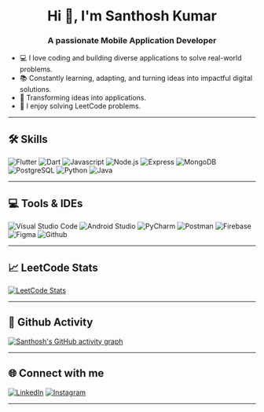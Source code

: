 <h1 align="center">Hi 👋, I'm Santhosh Kumar</h1>
<h3 align="center">A passionate Mobile Application Developer </h3>


* 💻 I love coding and building diverse applications to solve real-world problems.
* 📚 Constantly learning, adapting, and turning ideas into impactful digital solutions.
* 🚀 Transforming ideas into applications.
* 🧠 I enjoy solving LeetCode problems.

---

## 🛠️ Skills
![Flutter](https://img.shields.io/badge/Flutter-02569B?style=for-the-badge&logo=flutter&logoColor=white)
![Dart](https://img.shields.io/badge/Dart-0175C2?style=for-the-badge&logo=dart&logoColor=white)
![Javascript](https://img.shields.io/badge/JavaScript-F7DF1E?style=for-the-badge&logo=javascript&logoColor=black)
![Node.js](https://img.shields.io/badge/Node.js-43853D?style=for-the-badge&logo=node.js&logoColor=white)
![Express](https://img.shields.io/badge/Express.js-404D59?style=for-the-badge)
![MongoDB](https://img.shields.io/badge/MongoDB-4EA94B?style=for-the-badge&logo=mongodb&logoColor=white)
![PostgreSQL](https://img.shields.io/badge/PostgreSQL-316192?style=for-the-badge&logo=postgresql&logoColor=white)
![Python](https://img.shields.io/badge/Python-3776AB?style=for-the-badge&logo=python&logoColor=white)
![Java](https://img.shields.io/badge/Java-ED8B00?style=for-the-badge&logo=openjdk&logoColor=white)

<!-- Add your other skill badges here -->

---

## 💻 Tools & IDEs

![Visual Studio Code](https://img.shields.io/badge/VSCode-007ACC?style=for-the-badge&logo=visual-studio-code&logoColor=white)
![Android Studio](https://img.shields.io/badge/AndroidStudio-3DDC84?style=for-the-badge&logo=android-studio&logoColor=white)
![PyCharm](https://img.shields.io/badge/PyCharm-000000.svg?&style=for-the-badge&logo=PyCharm&logoColor=white)
![Postman](https://img.shields.io/badge/Postman-FF6C37?style=for-the-badge&logo=postman&logoColor=white)
![Firebase](https://img.shields.io/badge/Firebase-FFCA28?style=for-the-badge&logo=firebase&logoColor=white)
![Figma](https://img.shields.io/badge/Figma-F24E1E?style=for-the-badge&logo=figma&logoColor=white)
![Github](https://img.shields.io/badge/GitHub-100000?style=for-the-badge&logo=github&logoColor=white)

---

## 📈 LeetCode Stats

[![LeetCode Stats](https://leetcard.jacoblin.cool/santhoshkumarsakthi2003?theme=dark&font=Consolas&extension=activity)](https://leetcode.com/santhoshkumarsakthi2003/)

---
## 🚀 Github Activity

[![Santhosh's GitHub activity graph](https://github-readme-activity-graph.vercel.app/graph?username=SanthoshKumar-PS&theme=react-dark)](https://github.com/Ashutosh00710/github-readme-activity-graph)

---

## 🌐 Connect with me

[![LinkedIn](https://img.shields.io/badge/LinkedIn-0A66C2?style=for-the-badge&logo=linkedin&logoColor=white)](https://linkedin.com/in/santhosh-kumar-periyanahalli-sakthivel)
[![Instagram](https://img.shields.io/badge/Instagram-E1306C?style=for-the-badge&logo=instagram&logoColor=white)](https://instagram.com/__santho__)

---


